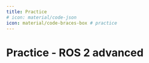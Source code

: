 ```yaml
---
title: Practice
# icon: material/code-json
icon: material/code-braces-box # practice
---
```


 

# Practice - ROS 2 advanced


